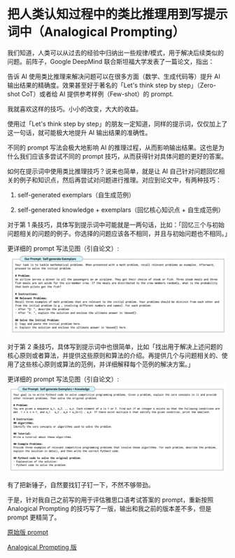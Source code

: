# 把人类认知过程中的类比推理用到写提示词中（Analogical Prompting）

我们知道，人类可以从过去的经验中归纳出一些规律/模式，用于解决后续类似的问题。前阵子，Google DeepMind 联合斯坦福大学发表了一篇论文，指出：

告诉 AI 使用类比推理来解决问题可以在很多方面（数学、生成代码等）提升 AI 输出结果的精确度。效果甚至好于著名的「Let's think step by step」（Zero-shot CoT）或者给 AI 提供参考样例（Few-shot）的 prompt.

我就喜欢这样的技巧。小小的改变，大大的收益。

使用过「Let's think step by step」的朋友一定知道，同样的提示词，仅仅加上了这一句话，就可能极大地提升 AI 输出结果的准确性。

不同的 prompt 写法会极大地影响 AI 的推理过程，从而影响输出结果。这也是为什么我们应该多尝试不同的 prompt 技巧，从而获得针对具体问题的更好的答案。

如何在提示词中使用类比推理技巧？说来也简单，就是让 AI 自己针对问题回忆相关的例子和知识点，然后再尝试对问题进行推理。对应到论文中，有两种技巧：

1. self-generated exemplars（自生成范例）

2. self-generated knowledge + exemplars（回忆核心知识点 + 自生成范例）

对于第 1 条技巧，具体写到提示词中可能就是一两句话，比如：「回忆三个与初始问题相关的问题的例子。你选择的问题应该各不相同，并且与初始问题也不相同。」

更详细的 prompt 写法见图（引自论文）:
![self-generated exemplars（自生成范例）](./self_generated_exemplars.png)

对于第 2 条技巧，具体写到提示词中也很简单，比如「找出用于解决上述问题的核心原则或者算法，并提供这些原则和算法的介绍。再提供几个与问题相关的、使用了这些核心原则或算法的范例，并详细解释每个范例的解决方案。」

更详细的 prompt 写法见图（引自论文）:
![self-generated knowledge + exemplars（回忆核心知识点 + 自生成范例）](./self_generated_knowledge+exemplars.png)

有了把新锤子，自然要找钉子钉一下，不然不够带劲。

于是，针对我自己之前写的用于评估雅思口语考试答案的 prompt，重新按照 Analogical Prompting 的技巧写了一版，输出和我之前的版本差不多，但是 prompt 更精简了。

[原始版 prompt](../ielts/prompt_speaking_evaluation.txt)

[Analogical Prompting 版](../ielts/prompt_speaking_evaluation_analogical.txt)